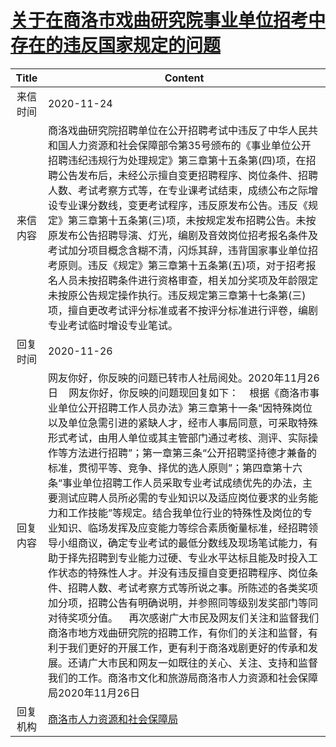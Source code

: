 # <a href="http://www.shangluo.gov.cn/zmhd/ldxxxx.jsp?urltype=leadermail.LeaderMailContentUrl&wbtreeid=1112&leadermailid=6646">关于在商洛市戏曲研究院事业单位招考中存在的违反国家规定的问题</a>
| Title |                                                                                                                                                                                                                                                                                                     Content                                                                                                                                                                                                                                                                                                     |
|:-----:|-----------------------------------------------------------------------------------------------------------------------------------------------------------------------------------------------------------------------------------------------------------------------------------------------------------------------------------------------------------------------------------------------------------------------------------------------------------------------------------------------------------------------------------------------------------------------------------------------------------------|
| 来信时间  | 2020-11-24                                                                                                                                                                                                                                                                                                                                                                                                                                                                                                                                                                                                      |
| 来信内容  | 商洛戏曲研究院招聘单位在公开招聘考试中违反了中华人民共和国人力资源和社会保障部令第35号颁布的《事业单位公开招聘违纪违规行为处理规定》第三章第十五条第(四)项，在招聘公告发布后，未经公示擅自变更招聘程序、岗位条件、招聘人数、考试考察方式等，在专业课考试结束，成绩公布之际增设专业课分数线，变更考试程序，违反原发布公告。违反《规定》第三章第十五条第(三)项，未按规定发布招聘公告。未按原发布公告招聘导演、灯光，编剧及音效岗位招考报名条件及考试加分项目概念含糊不清，闪烁其辞，违背国家事业单位招考原则。违反《规定》第三章第十五条第(五)项，对于招考报名人员未按招聘条件进行资格审查，相关加分奖项及年龄限定未按原公告规定操作执行。违反规定第三章第十七条第(三)项，擅自更改考试评分标准或者不按评分标准进行评卷，编剧专业考试临时增设专业笔试。                                                                                                                                                                                                                                 |
| 回复时间  | 2020-11-26                                                                                                                                                                                                                                                                                                                                                                                                                                                                                                                                                                                                      |
| 回复内容  | 网友你好，你反映的问题已转市人社局阅处。2020年11月26日    网友你好，你反映的问题现回复如下：    根据《商洛市事业单位公开招聘工作人员办法》第三章第十一条“因特殊岗位以及单位急需引进的紧缺人才，经市人事局同意，可采取特殊形式考试，由用人单位或其主管部门通过考核、测评、实际操作等方法进行招聘”；第一章第三条“公开招聘坚持德才兼备的标准，贯彻平等、竞争、择优的选人原则”；第四章第十六条“事业单位招聘工作人员采取专业考试成绩优先的办法，主要测试应聘人员所必需的专业知识以及适应岗位要求的业务能力和工作技能”等规定。结合我单位行业的特殊性及岗位的专业知识、临场发挥及应变能力等综合素质衡量标准，经招聘领导小组商议，确定专业考试的最低分数线及现场笔试能力，有助于择先招聘到专业能力过硬、专业水平达标且能及时投入工作状态的特殊性人才。并没有违反擅自变更招聘程序、岗位条件、招聘人数、考试考察方式等所说之事。所陈述的各类奖项加分项，招聘公告有明确说明，并参照同等级别发奖部门等同对待奖项分值。    再次感谢广大市民及网友们关注和监督我们商洛市地方戏曲研究院的招聘工作，有你们的关注和监督，有利于我们更好的开展工作，更有利于商洛戏剧更好的传承和发展。还请广大市民和网友一如既往的关心、关注、支持和监督我们的工作。商洛市文化和旅游局商洛市人力资源和社会保障局2020年11月26日 |
| 回复机构  | <a href="../../categories/agencies/商洛市人力资源和社会保障局.md">商洛市人力资源和社会保障局</a>                                                                                                                                                                                                                                                                                                                                                                                                                                                                                                                                          |
